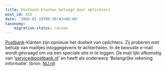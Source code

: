 ```yaml
---
title: Postbank-klanten belaagd door oplichters
post_id: 415
date: '2004-01-19T09:30:43+00:00'
taxonomy:
    migration-status: review
---
```

[Postbank](http://www.postbank.nl/)-klanten zijn opnieuw het doelwit van oplichters. Zij proberen met behulp van mailtjes inloggegevens te achterhalen. In de bewuste e-mail wordt gevraagd om via een speciale site in te loggen. De mail lijkt afkomstig van ‘service@postbank.nl’ en heeft als onderwerp ‘Belangrijke rekening informatie’. (bron: [NU.nl](http://nu.nl/news.jsp?n=261113&c=50))